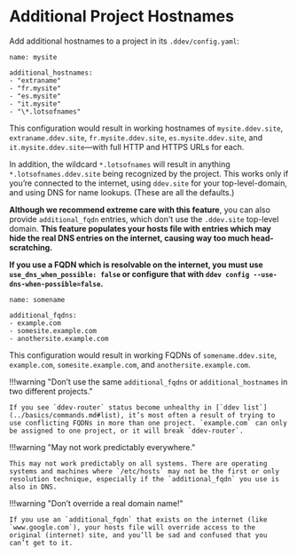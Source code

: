 # Additional Project Hostnames

Add additional hostnames to a project in its `.ddev/config.yaml`:

```
name: mysite

additional_hostnames:
- "extraname"
- "fr.mysite"
- "es.mysite"
- "it.mysite"
- "\*.lotsofnames"
```

This configuration would result in working hostnames of `mysite.ddev.site`, `extraname.ddev.site`, `fr.mysite.ddev.site`, `es.mysite.ddev.site`, and `it.mysite.ddev.site`—with full HTTP and HTTPS URLs for each.

In addition, the wildcard `*.lotsofnames` will result in anything `*.lotsofnames.ddev.site` being recognized by the project. This works only if you’re connected to the internet, using `ddev.site` for your top-level-domain, and using DNS for name lookups. (These are all the defaults.)

**Although we recommend extreme care with this feature**, you can also provide `additional_fqdn` entries, which don't use the `.ddev.site` top-level domain. **This feature populates your hosts file with entries which may hide the real DNS entries on the internet, causing way too much head-scratching.**

**If you use a FQDN which is resolvable on the internet, you must use `use_dns_when_possible: false` or configure that with `ddev config --use-dns-when-possible=false`.**

```
name: somename

additional_fqdns:
- example.com
- somesite.example.com
- anothersite.example.com
```

This configuration would result in working FQDNs of `somename.ddev.site`, `example.com`, `somesite.example.com`, and `anothersite.example.com`.

!!!warning "Don’t use the same `additional_fqdns` or `additional_hostnames` in two different projects."

    If you see `ddev-router` status become unhealthy in [`ddev list`](../basics/commands.md#list), it’s most often a result of trying to use conflicting FQDNs in more than one project. `example.com` can only be assigned to one project, or it will break `ddev-router`.

!!!warning "May not work predictably everywhere."

    This may not work predictably on all systems. There are operating systems and machines where `/etc/hosts` may not be the first or only resolution technique, especially if the `additional_fqdn` you use is also in DNS.

!!!warning "Don’t override a real domain name!"

    If you use an `additional_fqdn` that exists on the internet (like `www.google.com`), your hosts file will override access to the original (internet) site, and you’ll be sad and confused that you can’t get to it.
